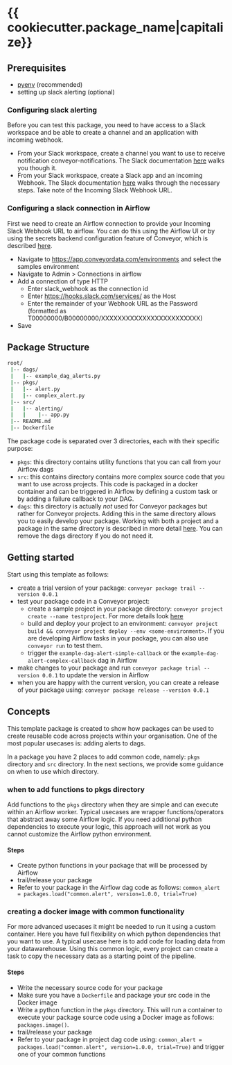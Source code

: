 # {{ cookiecutter.package_name|capitalize}}

## Prerequisites

- [pyenv](https://github.com/pyenv/pyenv) (recommended)
- setting up slack alerting (optional)

### Configuring slack alerting
Before you can test this package, you need to have access to a Slack workspace and be able to create a channel and an application with incoming webhook.

- From your Slack workspace, create a channel you want to use to receive notification conveyor-notifications. The Slack documentation [here](https://slack.com/help/articles/201402297-Create-a-channel) walks you though it.
- From your Slack workspace, create a Slack app and an incoming Webhook. The Slack documentation [here](https://api.slack.com/messaging/webhooks) walks through the necessary steps. Take note of the Incoming Slack Webhook URL.

### Configuring a slack connection in Airflow
First we need to create an Airflow connection to provide your Incoming Slack Webhook URL to airflow.
You can do this using the Airflow UI or by using the secrets backend configuration feature of Conveyor, which is described [here](https://docs.dev.conveyordata.com/how-to-guides/working-with-airflow/airflow-secrets-backend).

- Navigate to https://app.conveyordata.com/environments and select the samples environment
- Navigate to Admin > Connections in airflow
- Add a connection of type HTTP
  - Enter slack_webhook as the connection id
  - Enter https://hooks.slack.com/services/ as the Host
  - Enter the remainder of your Webhook URL as the Password (formatted as T00000000/B00000000/XXXXXXXXXXXXXXXXXXXXXXXX)
- Save


## Package Structure

```bash
root/
 |-- dags/
 |   |-- example_dag_alerts.py
 |-- pkgs/
 |   |-- alert.py
 |   |-- complex_alert.py
 |-- src/
 |   |-- alerting/
 |   |    |-- app.py
 |-- README.md
 |-- Dockerfile 
```

The package code is separated over 3 directories, each with their specific purpose:
- `pkgs`: this directory contains utility functions that you can call from your Airflow dags
- `src`: this contains directory contains more complex source code that you want to use across projects. 
  This code is packaged in a docker container and can be triggered in Airflow by defining a custom task or by adding a failure callback to your DAG.
- `dags`: this directory is actually *not* used for Conveyor packages but rather for Conveyor projects. Adding this in the same directory allows you to easily develop your package.
  Working with both a project and a package in the same directory is described in more detail [here](https://docs.conveyordata.com/how-to-guides/conveyor-packages/best-practices). You can remove the dags directory if you do not need it.

## Getting started
Start using this template as follows:
- create a trial version of your package: `conveyor package trail --version 0.0.1`
- test your package code in a Conveyor project:
  - create a sample project in your package directory: `conveyor project create --name testproject`. For more details look [here](https://docs.conveyordata.com/how-to-guides/conveyor-packages/best-practices)
  - build and deploy your project to an environment: `conveyor project build && conveyor project deploy --env <some-environment>`. 
    If you are developing Airflow tasks in your package, you can also use `conveyor run` to test them.
  - trigger the `example-dag-alert-simple-callback` or the `example-dag-alert-complex-callback` dag in Airflow
- make changes to your package and run `conveyor package trial --version 0.0.1` to update the version in Airflow
- when you are happy with the current version, you can create a release of your package using: `conveyor package release --version 0.0.1`

## Concepts
This template package is created to show how packages can be used to create reusable code across 
projects within your organisation. One of the most popular usecases is: adding alerts to dags.

In a package you have 2 places to add common code, namely: `pkgs` directory and `src` directory.
In the next sections, we provide some guidance on when to use which directory.

### when to add functions to pkgs directory
Add functions to the `pkgs` directory when they are simple and can execute within an Airflow worker.
Typical usecases are wrapper functions/operators that abstract away some Airflow logic.
If you need additional python dependencies to execute your logic, this approach will not work as you cannot customize the Airflow python environment.

#### Steps
- Create python functions in your package that will be processed by Airflow
- trail/release your package
- Refer to your package in the Airflow dag code as follows: `common_alert = packages.load("common.alert", version=1.0.0, trial=True)`

### creating a docker image with common functionality
For more advanced usecases it might be needed to run it using a custom container.
Here you have full flexibility on which python dependencies that you want to use.
A typical usecase here is to add code for loading data from your datawarehouse.
Using this common logic, every project can create a task to copy the necessary data as a starting point of the pipeline.

#### Steps
- Write the necessary source code for your package
- Make sure you have a `Dockerfile` and package your src code in the Docker image
- Write a python function in the `pkgs` directory. This will run a container to execute your package source code using a Docker image as follows: `packages.image()`.
- trail/release your package
- Refer to your package in project dag code using: `common_alert = packages.load("common.alert", version=1.0.0, trial=True)` and trigger one of your common functions

